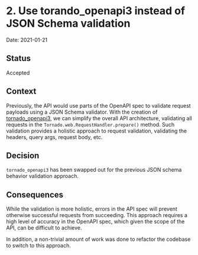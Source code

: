 # 2. Use torando_openapi3 instead of JSON Schema validation

Date: 2021-01-21

## Status

Accepted

## Context

Previously, the API would use parts of the OpenAPI spec to validate request
payloads using a JSON Schema validator. With the creation of 
[tornado_openapi3](https://pypi.org/project/tornado-openapi3/), we can simplify
the overall API architecture, validating all requests in the 
`Tornado.web.RequestHandler.prepare()` method. Such validation provides a holistic
approach to request validation, validating the headers, query args, request body,
etc.

## Decision

`tornado_openapi3` has been swapped out for the previous JSON schema behavior
validation approach.

## Consequences

While the validation is more holistic, errors in the API spec will prevent otherwise
successful requests from succeeding. This approach requires a high level of accuracy
in the OpenAPI spec, which given the scope of the API, can be difficult to achieve.

In addition, a non-trivial amount of work was done to refactor the codebase 
to switch to this approach.
